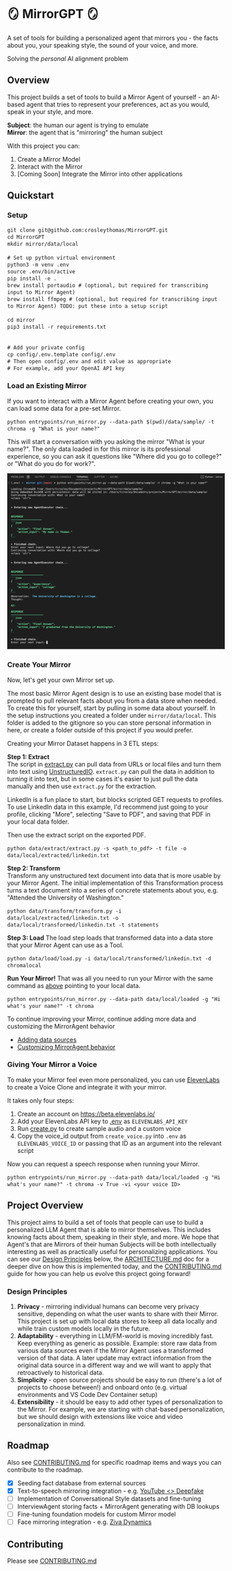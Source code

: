 # 🪞 MirrorGPT 🪞
A set of tools for building a personalized agent that mirrors you - the facts about you, your speaking style, the sound of your voice, and more.

Solving the *personal* AI alignment problem

## Overview 
This project builds a set of tools to build a Mirror Agent of yourself - an AI-based agent that tries to represent your preferences, act as you would, speak in your style, and more.


**Subject**: the human our agent is trying to emulate <br>
**Mirror**: the agent that is "mirroring" the human subject

With this project you can:
1. Create a Mirror Model
2. Interact with the Mirror
3. [Coming Soon] Integrate the Mirror into other applications

## Quickstart

### Setup

```
git clone git@github.com:crosleythomas/MirrorGPT.git
cd MirrorGPT
mkdir mirror/data/local

# Set up python virtual environment
python3 -m venv .env
source .env/bin/active
pip install -e .
brew install portaudio # (optional, but required for transcribing input to Mirror Agent)
brew install ffmpeg # (optional, but required for transcribing input to Mirror Agent) TODO: put these into a setup script

cd mirror
pip3 install -r requirements.txt


# Add your private config
cp config/.env.template config/.env
# Then open config/.env and edit value as appropriate
# For example, add your OpenAI API key
```

### Load an Existing Mirror
If you want to interact with a Mirror Agent before creating your own, you can load some data for a pre-set Mirror.

```
python entrypoints/run_mirror.py --data-path $(pwd)/data/sample/ -t chroma -g "What is your name?"
```

This will start a conversation with you asking the mirror "What is your name?". The only data loaded in for this mirror is its professional experience, so you can ask it questions like "Where did you go to college?" or "What do you do for work?".

![Run Mirror Sample Image](assets/run_mirror_sample.png)

### Create Your Mirror
Now, let's get your own Mirror set up.

The most basic Mirror Agent design is to use an existing base model that is prompted to pull relevant facts about you from a data store when needed. To create this for yourself, start by pulling in some data about yourself. In the setup instructions you created a folder under `mirror/data/local`. This folder is added to the gitignore so you can store personal information in here, or create a folder outside of this project if you would prefer.

Creating your Mirror Dataset happens in 3 ETL steps:

<b>Step 1: Extract</b><br>
The script in [extract.py](mirror/data/extract/extract.py) can pull data from URLs or local files and turn them into text using [UnstructuredIO](https://github.com/Unstructured-IO/unstructured). `extract.py` can pull the data in addition to turning it into text, but in some cases it's easier to just pull the data manually and then use `extract.py` for the extraction.

LinkedIn is a fun place to start, but blocks scripted GET requests to profiles. To use LinkedIn data in this example, I'd recommend just going to your profile, clicking "More", selecting "Save to PDF", and saving that PDF in your local data folder.

Then use the extract script on the exported PDF.
```
python data/extract/extract.py -s <path_to_pdf> -t file -o data/local/extracted/linkedin.txt
```

<b>Step 2: Transform</b><br>
Transform any unstructured text document into data that is more usable by your Mirror Agent. The initial implementation of this Transformation process turns a text document into a series of concrete statements about you, e.g. "Attended the University of Washington."
```
python data/transform/transform.py -i data/local/extracted/linkedin.txt -o data/local/transformed/linkedin.txt -t statements
```

<b>Step 3: Load</b>
The load step loads that transformed data into a data store that your Mirror Agent can use as a Tool.
```
python data/load/load.py -i data/local/transformed/linkedin.txt -d chromalocal
```


<b>Run Your Mirror!</b>
That was all you need to run your Mirror with the same command as [above](#load-an-existing-mirror) pointing to your local data.
```
python entrypoints/run_mirror.py --data-path data/local/loaded -g "Hi what's your name?" -t chroma
```

To continue improving your Mirror, continue adding more data and customizing the MirrorAgent behavior
- [Adding data sources](mirror/data/README.md)
- [Customizing MirrorAgent behavior](mirror/mirror_agent/README.md)

### Giving Your Mirror a Voice
To make your Mirror feel even more personalized, you can use [ElevenLabs](https://beta.elevenlabs.io/) to create a Voice Clone and integrate it with your mirror.

It takes only four steps:
1. Create an account on https://beta.elevenlabs.io/ 
2. Add your ElevenLabs API key to [.env](mirror/config/.env) as `ELEVENLABS_API_KEY`
3. Run [create.py](mirror/voice/create_voice.py) to create sample audio and a custom voice
4. Copy the voice_id output from `create_voice.py` into `.env` as `ELEVENLABS_VOICE_ID` or passing that ID as an argument into the relevant script

Now you can request a speech response when running your Mirror.
```
python entrypoints/run_mirror.py --data-path data/local/loaded -g "Hi what's your name?" -t chroma -v True -vi <your voice ID>
```

## Project Overview
This project aims to build a set of tools that people can use to build a personalized LLM Agent that is able to mirror themselves. This includes knowing facts about them, speaking in their style, and more. We hope that Agent's that are Mirrors of their human Subjects will be both intellectually interesting as well as practically useful for personalizing applications. You can see our [Design Principles](#design-principles) below, the [ARCHITECTURE.md](docs/ARCHITECTURE.md) doc for a deeper dive on how this is implemented today, and the [CONTRIBUTING.md](docs/CONTRIBUTING.md) guide for how you can help us evolve this project going forward!

### Design Principles
1. **Privacy** - mirroring individual humans can become very privacy sensitive, depending on what the user wants to share with their Mirror. This project is set up with local data stores to keep all data locally and while train custom models locally in the future.
2. **Adaptability** - everything in LLM/FM-world is moving incredibly fast. Keep everything as generic as possible. Example: store raw data from various data sources even if the Mirror Agent uses a transformed version of that data. A later update may extract information from the original data source in a different way and we will want to apply that retroactively to historical data.
3. **Simplicity** - open source projects should be easy to run (there's a lot of projects to choose between!) and onboard onto (e.g. virtual environments and VS Code Dev Container setup)
4. **Extensibility** - it should be easy to add other types of personalization to the Mirror. For example, we are starting with chat-based personalization, but we should design with extensions like voice and video personalization in mind.

## Roadmap
Also see [CONTRIBUTING.md](docs/ONTRIBUTING.md) for specific roadmap items and ways you can contribute to the roadmap.
- [X] Seeding fact database from external sources
- [X] Text-to-speech mirroring integration - e.g. [YouTube <> Deepfake](https://twitter.com/aleemrehmtulla/status/1644728115032207367)
- [ ] Implementation of Conversational Style datasets and fine-tuning
- [ ] InterviewAgent storing facts + MirrorAgent generating with DB lookups
- [ ] Fine-tuning foundation models for custom Mirror model
- [ ] Face mirroring integration - e.g. [Ziva Dynamics](https://zivadynamics.com/)

## Contributing
Please see [CONTRIBUTING.md](docs/CONTRIBUTING.md)
